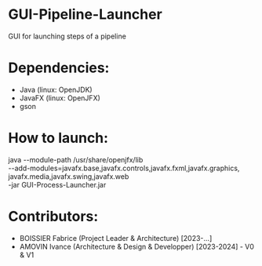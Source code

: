 # GUI-Pipeline-Launcher
GUI for launching steps of a pipeline

# Dependencies:
- Java (linux: OpenJDK)
- JavaFX (linux: OpenJFX)
- gson

# How to launch:

java --module-path /usr/share/openjfx/lib      \
     --add-modules=javafx.base,javafx.controls,javafx.fxml,javafx.graphics,\
javafx.media,javafx.swing,javafx.web           \
     -jar GUI-Process-Launcher.jar

# Contributors:
- BOISSIER Fabrice (Project Leader & Architecture) [2023-...]
- AMOVIN Ivance (Architecture & Design & Developper) [2023-2024] - V0 & V1
